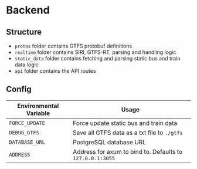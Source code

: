 # Backend

## Structure

- `protos` folder contains GTFS protobuf definitions
- `realtime` folder contains SIRI, GTFS-RT, parsing and handling logic
- `static_data` folder contains fetching and parsing static bus and train data logic
- `api` folder contains the API routes

## Config

| Environmental Variable | Usage                                                     |
| ---------------------- | --------------------------------------------------------- |
| `FORCE_UPDATE`         | Force update static bus and train data                    |
| `DEBUG_GTFS`           | Save all GTFS data as a txt file to `./gtfs`              |
| `DATABASE_URL`         | PostgreSQL database URL                                   |
| `ADDRESS`              | Address for axum to bind to. Defaults to `127.0.0.1:3055` |
